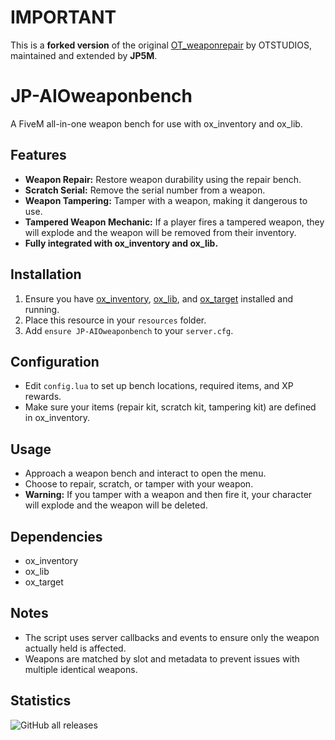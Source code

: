 # IMPORTANT

This is a **forked version** of the original [OT_weaponrepair](https://github.com/OTSTUDIOS/OT_weaponrepair) by OTSTUDIOS, maintained and extended by **JP5M**.

# JP-AIOweaponbench

A FiveM all-in-one weapon bench for use with ox_inventory and ox_lib.

## Features

- **Weapon Repair:** Restore weapon durability using the repair bench.
- **Scratch Serial:** Remove the serial number from a weapon.
- **Weapon Tampering:** Tamper with a weapon, making it dangerous to use.
- **Tampered Weapon Mechanic:** If a player fires a tampered weapon, they will explode and the weapon will be removed from their inventory.
- **Fully integrated with ox_inventory and ox_lib.**

## Installation

1. Ensure you have [ox_inventory](https://github.com/overextended/ox_inventory), [ox_lib](https://github.com/overextended/ox_lib), and [ox_target](https://github.com/overextended/ox_target) installed and running.
2. Place this resource in your `resources` folder.
3. Add `ensure JP-AIOweaponbench` to your `server.cfg`.

## Configuration

- Edit `config.lua` to set up bench locations, required items, and XP rewards.
- Make sure your items (repair kit, scratch kit, tampering kit) are defined in ox_inventory.

## Usage

- Approach a weapon bench and interact to open the menu.
- Choose to repair, scratch, or tamper with your weapon.
- **Warning:** If you tamper with a weapon and then fire it, your character will explode and the weapon will be deleted.

## Dependencies

- ox_inventory
- ox_lib
- ox_target

## Notes

- The script uses server callbacks and events to ensure only the weapon actually held is affected.
- Weapons are matched by slot and metadata to prevent issues with multiple identical weapons.

## Statistics

![GitHub all releases](https://img.shields.io/github/downloads/JP5M/JP-AIOweaponbench/total?style=flat-square)
